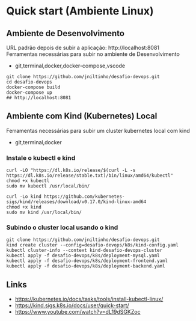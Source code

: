 # Quick start (Ambiente Linux)

## Ambiente de Desenvolvimento

URL padrão depois de subir a aplicação: http://localhost:8081 \
Ferramentas necessárias para subir no ambiente de Desenvolvimento
- git,terminal,docker,docker-compose,vscode

```
git clone https://github.com/jniltinho/desafio-devops.git
cd desafio-devops
docker-compose build
docker-compose up
## http://localhost:8081
```

## Ambiente com Kind (Kubernetes) Local

Ferramentas necessárias para subir um cluster kubernetes local com kind
- git,terminal,docker

### Instale o kubectl e kind
```
curl -LO "https://dl.k8s.io/release/$(curl -L -s https://dl.k8s.io/release/stable.txt)/bin/linux/amd64/kubectl"
chmod +x kubectl
sudo mv kubectl /usr/local/bin/

curl -Lo kind https://github.com/kubernetes-sigs/kind/releases/download/v0.17.0/kind-linux-amd64
chmod +x kind
sudo mv kind /usr/local/bin/
```

### Subindo o cluster local usando o kind
```
git clone https://github.com/jniltinho/desafio-devops.git
kind create cluster --config=desafio-devops/k8s/kind-config.yaml
kubectl cluster-info --context kind-desafio-devops-cluster
kubectl apply -f desafio-devops/k8s/deployment-mysql.yaml
kubectl apply -f desafio-devops/k8s/deployment-frontend.yaml
kubectl apply -f desafio-devops/k8s/deployment-backend.yaml
```

## Links
- https://kubernetes.io/docs/tasks/tools/install-kubectl-linux/
- https://kind.sigs.k8s.io/docs/user/quick-start/
- https://www.youtube.com/watch?v=dL19dSGKZoc
